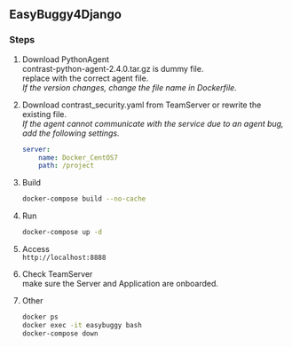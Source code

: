## EasyBuggy4Django

### Steps
1. Download PythonAgent  
contrast-python-agent-2.4.0.tar.gz is dummy file.  
replace with the correct agent file.  
_If the version changes, change the file name in Dockerfile._

1. Download contrast_security.yaml from TeamServer or rewrite the existing file.  
_If the agent cannot communicate with the service due to an agent bug, add the following settings._
    ```yaml
	server:
		name: Docker_CentOS7
		path: /project
    ```

1. Build  
    ```sh
    docker-compose build --no-cache
    ```

1. Run  
    ```sh
    docker-compose up -d
    ```

1. Access  
    `http://localhost:8888`  

1. Check TeamServer  
make sure the Server and Application are onboarded.

1. Other
    ```sh
    docker ps
    docker exec -it easybuggy bash
    docker-compose down
    ```

